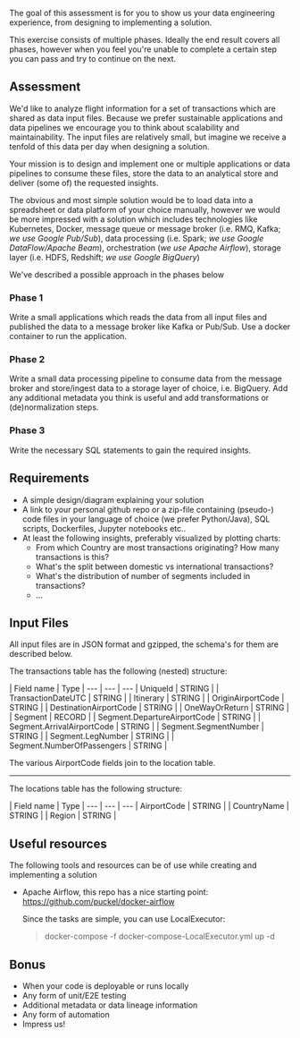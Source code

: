The goal of this assessment is for you to show us your data engineering experience, from designing to implementing a solution.

This exercise consists of multiple phases. Ideally the end result covers all phases, however when you feel you're unable to complete a certain step you can pass and try to continue on the next.

## Assessment

We'd like to analyze flight information for a set of transactions which are shared as data input files. Because we prefer sustainable applications and data pipelines we encourage you to think about scalability and maintainability. The input files are relatively small, but imagine we receive a tenfold of this data per day when designing a solution. 

Your mission is to design and implement one or multiple applications or data pipelines to consume these files, store the data to an analytical store and deliver (some of) the requested insights. 

The obvious and most simple solution would be to load data into a spreadsheet or data platform of your choice manually, however we would be more impressed with a solution which includes technologies like Kubernetes, Docker, message queue or message broker (i.e. RMQ, Kafka; *we use Google Pub/Sub*), data processing (i.e. Spark; *we use Google DataFlow/Apache Beam*), orchestration (*we use Apache Airflow*), storage layer (i.e. HDFS, Redshift; *we use Google BigQuery*)

We've described a possible approach in the phases below

### Phase 1
Write a small applications which reads the data from all input files and published the data to a message broker like Kafka or Pub/Sub. Use a docker container to run the application.

### Phase 2
Write a small data processing pipeline to consume data from the message broker and store/ingest data to a storage layer of choice, i.e. BigQuery. Add any additional metadata you think is useful and add transformations or (de)normalization steps.

### Phase 3
Write the necessary SQL statements to gain the required insights.

## Requirements

* A simple design/diagram explaining your solution
* A link to your personal github repo or a zip-file containing (pseudo-) code files in your language of choice (we prefer Python/Java), SQL scripts, Dockerfiles, Jupyter notebooks etc..
* At least the following insights, preferably visualized by plotting charts:
  * From which Country are most transactions originating? How many transactions is this?
  * What's the split between domestic vs international transactions? 
  * What's the distribution of number of segments included in transactions?
  * ...

## Input Files
All input files are in JSON format and gzipped, the schema's for them are described below.

The transactions table has the following (nested) structure:

| Field name | Type |
--- | --- | ---
| UniqueId | STRING |
| TransactionDateUTC | STRING |
| Itinerary | STRING | 
| OriginAirportCode | STRING |
| DestinationAirportCode | STRING |
| OneWayOrReturn | STRING |
| Segment | RECORD |
| Segment.DepartureAirportCode | STRING |
| Segment.ArrivalAirportCode | STRING |
| Segment.SegmentNumber | STRING |
| Segment.LegNumber | STRING |
| Segment.NumberOfPassengers | STRING |

The various AirportCode fields join to the location table.

---

The locations table has the following structure:

| Field name | Type |
--- | --- | ---
| AirportCode | STRING |
| CountryName | STRING |
| Region | STRING |


## Useful resources
The following tools and resources can be of use while creating and implementing a solution

* Apache Airflow, this repo has a nice starting point: https://github.com/puckel/docker-airflow

    Since the tasks are simple, you can use LocalExecutor:
    > docker-compose -f docker-compose-LocalExecutor.yml up -d

## Bonus

* When your code is deployable or runs locally
* Any form of unit/E2E testing
* Additional metadata or data lineage information
* Any form of automation
* Impress us!